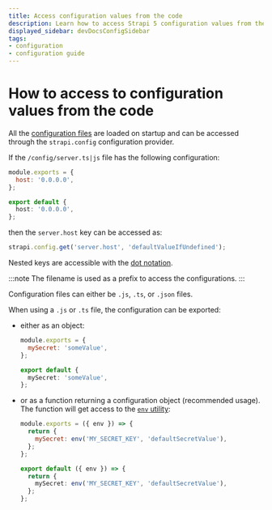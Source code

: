 ```yaml
---
title: Access configuration values from the code
description: Learn how to access Strapi 5 configuration values from the code.
displayed_sidebar: devDocsConfigSidebar
tags:
- configuration
- configuration guide
---
```


# How to access to configuration values from the code

All the [configuration files](/dev-docs/configurations) are loaded on startup and can be accessed through the `strapi.config` configuration provider.

If the `/config/server.ts|js` file has the following configuration:

<Tabs groupId="js-ts">

<TabItem value="js" label="JavaScript">

  ```js
  module.exports = {
    host: '0.0.0.0',
  };
  ```

</TabItem>

<TabItem value="ts" label="TypeScript">

  ```ts
  export default {
    host: '0.0.0.0',
  };
  ```

</TabItem>

</Tabs>

then the `server.host` key can be accessed as:

  ```js
  strapi.config.get('server.host', 'defaultValueIfUndefined');
  ```

Nested keys are accessible with the [dot notation](https://developer.mozilla.org/en-US/docs/Web/JavaScript/Reference/Operators/Property_accessors#dot_notation).

:::note
The filename is used as a prefix to access the configurations.
:::

Configuration files can either be `.js`, `.ts`, or `.json` files.

When using a `.js` or `.ts` file, the configuration can be exported:

- either as an object:

  <Tabs groupId="js-ts">

  <TabItem value="js" label="JavaScript">

  ```js
  module.exports = {
    mySecret: 'someValue',
  };
  ```

  </TabItem>

  <TabItem value="ts" label="TypeScript">

  ```ts
  export default {
    mySecret: 'someValue',
  };
  ```

  </TabItem>

  </Tabs>

- or as a function returning a configuration object (recommended usage). The function will get access to the [`env` utility](/dev-docs/configurations/guides/access-cast-environment-variables):

  <Tabs groupId="js-ts">

  <TabItem value="js" label="JavaScript">

  ```js
  module.exports = ({ env }) => {
    return {
      mySecret: env('MY_SECRET_KEY', 'defaultSecretValue'),
    };
  };
  ```

  </TabItem>

  <TabItem value="ts" label="TypeScript">

  ```ts
  export default ({ env }) => {
    return {
      mySecret: env('MY_SECRET_KEY', 'defaultSecretValue'),
    };
  };
  ```

  </TabItem>

  </Tabs>
